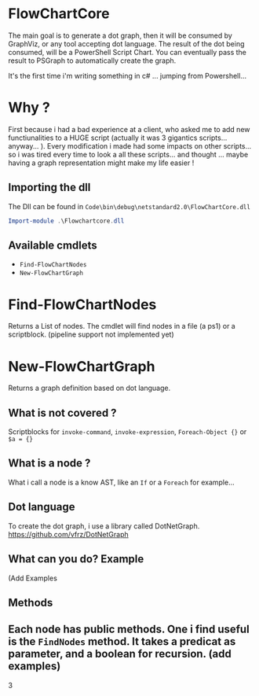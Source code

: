 # FlowChartCore
The main goal is to generate a dot graph, then it will be consumed by GraphViz, or any tool accepting dot language.
The result of the dot being consumed, will be a PowerShell Script Chart.
You can eventually pass the result to PSGraph to automatically create the graph.

It's the first time i'm writing something in c# ... jumping from Powershell...

# Why ?
First because i had a bad experience at a client, who asked me to add new functiunalities to a HUGE script (actually it was 3 gigantics scripts... anyway... ). Every modification i made had some impacts on other scripts... so i was tired every time to look a all these scripts... and thought ... maybe having a graph representation might make my life easier !

## Importing the dll
The Dll can be found in ``Code\bin\debug\netstandard2.0\FlowChartCore.dll``
``` powershell
Import-module .\Flowchartcore.dll
```

## Available cmdlets
- ``Find-FlowChartNodes``
- ``New-FlowChartGraph``

# Find-FlowChartNodes
Returns a List of nodes.
The cmdlet will find nodes in a file (a ps1) or a scriptblock.
(pipeline support not implemented yet)

# New-FlowChartGraph
Returns a graph definition based on dot language.


## What is not covered ?
Scriptblocks for ``invoke-command``, ``invoke-expression``, ``Foreach-Object {}`` or `` $a = {}``

## What is a node ?
What i call a node is a know AST, like an ``If`` or a ``Foreach`` for example...

## Dot language
To create the dot graph, i use a library called DotNetGraph. https://github.com/vfrz/DotNetGraph

## What can you do? Example
(Add Examples

## Methods
Each node has public methods. One i find useful is the ``FindNodes`` method. It takes a predicat as parameter, and a boolean for recursion.
(add examples)
-
3

